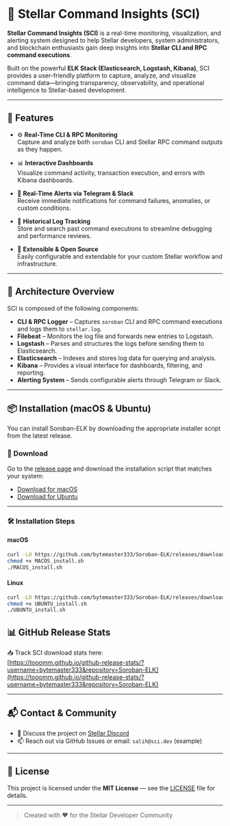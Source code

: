 # 🌠 Stellar Command Insights (SCI)

**Stellar Command Insights (SCI)** is a real-time monitoring, visualization, and alerting system designed to help Stellar developers, system administrators, and blockchain enthusiasts gain deep insights into **Stellar CLI and RPC command executions**.

Built on the powerful **ELK Stack (Elasticsearch, Logstash, Kibana)**, SCI provides a user-friendly platform to capture, analyze, and visualize command data—bringing transparency, observability, and operational intelligence to Stellar-based development.

---

## 🚀 Features

- ⚙️ **Real-Time CLI & RPC Monitoring**  
  Capture and analyze both `soroban` CLI and Stellar RPC command outputs as they happen.

- 📊 **Interactive Dashboards**  
  Visualize command activity, transaction execution, and errors with Kibana dashboards.

- 🔔 **Real-Time Alerts via Telegram & Slack**  
  Receive immediate notifications for command failures, anomalies, or custom conditions.

- 📁 **Historical Log Tracking**  
  Store and search past command executions to streamline debugging and performance reviews.

- 🧠 **Extensible & Open Source**  
  Easily configurable and extendable for your custom Stellar workflow and infrastructure.

---

## 🧱 Architecture Overview

SCI is composed of the following components:

- **CLI & RPC Logger** – Captures `soroban` CLI and RPC command executions and logs them to `stellar.log`.
- **Filebeat** – Monitors the log file and forwards new entries to Logstash.
- **Logstash** – Parses and structures the logs before sending them to Elasticsearch.
- **Elasticsearch** – Indexes and stores log data for querying and analysis.
- **Kibana** – Provides a visual interface for dashboards, filtering, and reporting.
- **Alerting System** – Sends configurable alerts through Telegram or Slack.

---

## 📦 Installation (macOS & Ubuntu)

You can install Soroban-ELK by downloading the appropriate installer script from the latest release.

### 🔗 Download

Go to the [release page](https://github.com/bytemaster333/Soroban-ELK/releases/tag/release-v1.0) and download the installation script that matches your system:

- [Download for macOS](https://github.com/bytemaster333/Soroban-ELK/releases/download/release-v1.0/MACOS_install.sh)
- [Download for Ubuntu](https://github.com/bytemaster333/Soroban-ELK/releases/download/release-v1.0/UBUNTU_install.sh)

---

### 🛠 Installation Steps

#### macOS
```bash
curl -LO https://github.com/bytemaster333/Soroban-ELK/releases/download/release-v1.0/MACOS_install.sh
chmod +x MACOS_install.sh
./MACOS_install.sh
```

#### Linux
```bash
curl -LO https://github.com/bytemaster333/Soroban-ELK/releases/download/release-v1.0/UBUNTU_install.sh
chmod +x UBUNTU_install.sh
./UBUNTU_install.sh
```

## 📊 GitHub Release Stats

📥 Track SCI download stats here:  
[https://tooomm.github.io/github-release-stats/?username=bytemaster333&repository=Soroban-ELK](https://tooomm.github.io/github-release-stats/?username=bytemaster333&repository=Soroban-ELK)

---

## 📬 Contact & Community

- 💬 Discuss the project on [Stellar Discord](https://discord.gg/stellar)
- 📫 Reach out via GitHub Issues or email: `salih@sci.dev` (example)

---

## 📜 License

This project is licensed under the **MIT License** — see the [LICENSE](LICENSE) file for details.

---

> Created with ❤️ for the Stellar Developer Community
